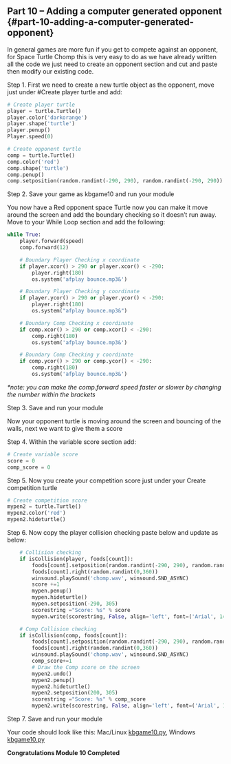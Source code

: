 ## Part 10 – Adding a computer generated opponent {#part-10-adding-a-computer-generated-opponent}

In general games are more fun if you get to compete against an opponent, for Space Turtle Chomp this is very easy to do as we have already written all the code we just need to create an opponent section and cut and paste then modify our existing code.

Step 1.  First we need to create a new turtle object as the opponent, move just under \#Create player turtle and add:

```python
# Create player turtle
player = turtle.Turtle()
player.color('darkorange')
player.shape('turtle')
player.penup()
Player.speed(0)

# Create opponent turtle
comp = turtle.Turtle()
comp.color('red')
comp.shape('turtle')
comp.penup()
comp.setposition(random.randint(-290, 290), random.randint(-290, 290))
```

Step 2.  Save your game as kbgame10 and run your module

You now have a Red opponent space Turtle now you can make it move around the screen and add the boundary checking so it doesn’t run away. Move to your While Loop section and add the following:

```python
while True:
    player.forward(speed)
    comp.forward(12)

    # Boundary Player Checking x coordinate
    if player.xcor() > 290 or player.xcor() < -290:
        player.right(180)
        os.system('afplay bounce.mp3&')

    # Boundary Player Checking y coordinate
    if player.ycor() > 290 or player.ycor() < -290:
        player.right(180)
        os.system("afplay bounce.mp3&")

    # Boundary Comp Checking x coordinate
    if comp.xcor() > 290 or comp.xcor() < -290:
        comp.right(180)
        os.system('afplay bounce.mp3&')

    # Boundary Comp Checking y coordinate
    if comp.ycor() > 290 or comp.ycor() < -290:
        comp.right(180)
        os.system('afplay bounce.mp3&')
```

_\*note: you can make the comp.forward speed faster or slower by changing the number within the brackets_

Step 3.  Save and run your module

Now your opponent turtle is moving around the screen and bouncing of the walls, next we want to give them a score

Step 4.  Within the variable score section add:

```python
# Create variable score
score = 0
comp_score = 0
```

Step 5. Now you create your competition score just under your Create competition turtle

```py
# Create competition score
mypen2 = turtle.Turtle()
mypen2.color('red')
mypen2.hideturtle()
```

Step 6.  Now copy the player collision checking paste below and update as below:

```python
    # Collision checking
    if isCollision(player, foods[count]):
        foods[count].setposition(random.randint(-290, 290), random.randint(-290, 290))
        foods[count].right(random.randint(0,360))
        winsound.playSound('chomp.wav', winsound.SND_ASYNC)
        score +=1
        mypen.penup()
        mypen.hideturtle()
        mypen.setposition(-290, 305)
        scorestring ="Score: %s" % score
        mypen.write(scorestring, False, align='left', font=('Arial', 14, 'normal'))

    # Comp Collision checking
    if isCollision(comp, foods[count]):
        foods[count].setposition(random.randint(-290, 290), random.randint(-290, 290))
        foods[count].right(random.randint(0,360))
        winsound.playSound('chomp.wav', winsound.SND_ASYNC)
        comp_score+=1
        # Draw the Comp score on the screen
        mypen2.undo()
        mypen2.penup()
        mypen2.hideturtle()
        mypen2.setposition(200, 305)
        scorestring ="Score: %s" % comp_score
        mypen2.write(scorestring, False, align='left', font=('Arial', 14, 'normal'))
```

Step 7.  Save and run your module

Your code should look like this: Mac/Linux [kbgame10.py](/src/kbgame10.py), Windows [kbgame10.py](/src/kbgame10_win.py)

**Congratulations Module 10 Completed**

